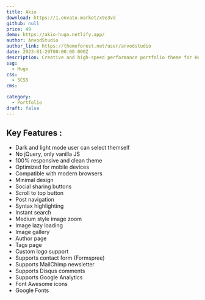 ```yaml
---
title: Akio
download: https://1.envato.market/x9e3vd
github: null
price: 49
demo: https://akio-hugo.netlify.app/
author: AnvodStudio
author_link: https://themeforest.net/user/anvodstudio
date: 2023-01-29T00:00:00.000Z
description: Creative and high-speed performance portfolio theme for Hugo.
ssg:
  - Hugo
css:
  - SCSS
cms:

category:
  - Portfolio
draft: false
---
```


## Key Features :

- Dark and light mode user can select themself
- No jQuery, only vanilla JS
- 100% responsive and clean theme
- Optimized for mobile devices
- Compatible with modern browsers
- Minimal design
- Social sharing buttons
- Scroll to top button
- Post navigation
- Syntax highlighting
- Instant search
- Medium style image zoom
- Image lazy loading
- Image gallery
- Author page
- Tags page
- Custom logo support
- Supports contact form (Formspree)
- Supports MailChimp newsletter
- Supports Disqus comments
- Supports Google Analytics
- Font Awesome icons
- Google Fonts
